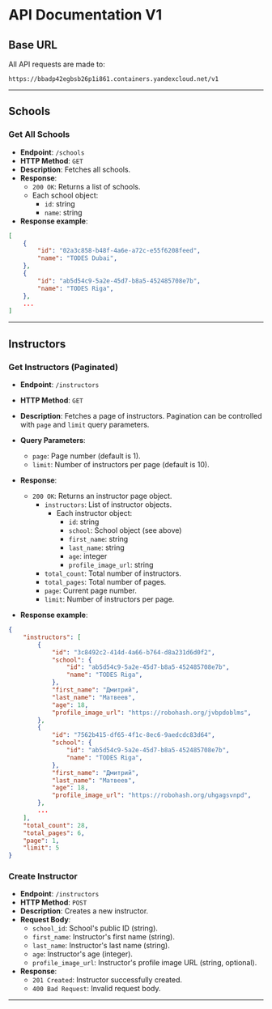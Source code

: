 
# API Documentation V1

## Base URL
All API requests are made to:
```
https://bbadp42egbsb26p1i861.containers.yandexcloud.net/v1
```

---

## Schools

### Get All Schools
- **Endpoint**: `/schools`
- **HTTP Method**: `GET`
- **Description**: Fetches all schools.
- **Response**:
    - `200 OK`: Returns a list of schools.
    - Each school object:
        - `id`: string
        - `name`: string
- **Response example**:
```json
[
	{
		"id": "02a3c858-b48f-4a6e-a72c-e55f6208feed",
		"name": "TODES Dubai",
	},
	{
		"id": "ab5d54c9-5a2e-45d7-b8a5-452485708e7b",
		"name": "TODES Riga",
	},
    ...
]
```

---

## Instructors

### Get Instructors (Paginated)
- **Endpoint**: `/instructors`
- **HTTP Method**: `GET`
- **Description**: Fetches a page of instructors. Pagination can be controlled with `page` and `limit` query parameters.
- **Query Parameters**:
    - `page`: Page number (default is 1).
    - `limit`: Number of instructors per page (default is 10).
- **Response**:
    - `200 OK`: Returns an instructor page object.
        - `instructors`: List of instructor objects.
            - Each instructor object:
                - `id`: string
                - `school`: School object (see above)
                - `first_name`: string
                - `last_name`: string
                - `age`: integer
                - `profile_image_url`: string
        - `total_count`: Total number of instructors.
        - `total_pages`: Total number of pages.
        - `page`: Current page number.
        - `limit`: Number of instructors per page.

- **Response example**:
```json
{
	"instructors": [
		{
			"id": "3c8492c2-414d-4a66-b764-d8a231d6d0f2",
			"school": {
				"id": "ab5d54c9-5a2e-45d7-b8a5-452485708e7b",
				"name": "TODES Riga",
			},
			"first_name": "Дмитрий",
			"last_name": "Матвеев",
			"age": 18,
			"profile_image_url": "https://robohash.org/jvbpdoblms",
		},
		{
			"id": "7562b415-df65-4f1c-8ec6-9aedcdc83d64",
			"school": {
				"id": "ab5d54c9-5a2e-45d7-b8a5-452485708e7b",
				"name": "TODES Riga",
			},
			"first_name": "Дмитрий",
			"last_name": "Матвеев",
			"age": 18,
			"profile_image_url": "https://robohash.org/uhgagsvnpd",
		},
        ...
    ],
    "total_count": 28,
	"total_pages": 6,
	"page": 1,
	"limit": 5
}
```

### Create Instructor
- **Endpoint**: `/instructors`
- **HTTP Method**: `POST`
- **Description**: Creates a new instructor.
- **Request Body**:
    - `school_id`: School's public ID (string).
    - `first_name`: Instructor's first name (string).
    - `last_name`: Instructor's last name (string).
    - `age`: Instructor's age (integer).
    - `profile_image_url`: Instructor's profile image URL (string, optional).
- **Response**:
    - `201 Created`: Instructor successfully created.
    - `400 Bad Request`: Invalid request body.

---
